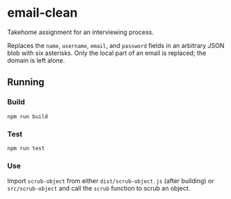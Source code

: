 # email-clean
Takehome assignment for an interviewing process.

Replaces the `name`, `username`, `email`, and `password` fields in an arbitrary JSON blob with six asterisks.  Only the local part of an email is replaced; the domain is left alone.


## Running

### Build
`npm run build`

### Test
`npm run test`

### Use
Import `scrub-object` from either `dist/scrub-object.js` (after building) or `src/scrub-object` and call the `scrub` function to scrub an object.